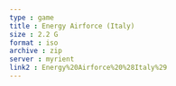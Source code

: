 ```yaml
---
type : game
title : Energy Airforce (Italy)
size : 2.2 G
format : iso
archive : zip
server : myrient
link2 : Energy%20Airforce%20%28Italy%29
---
```

